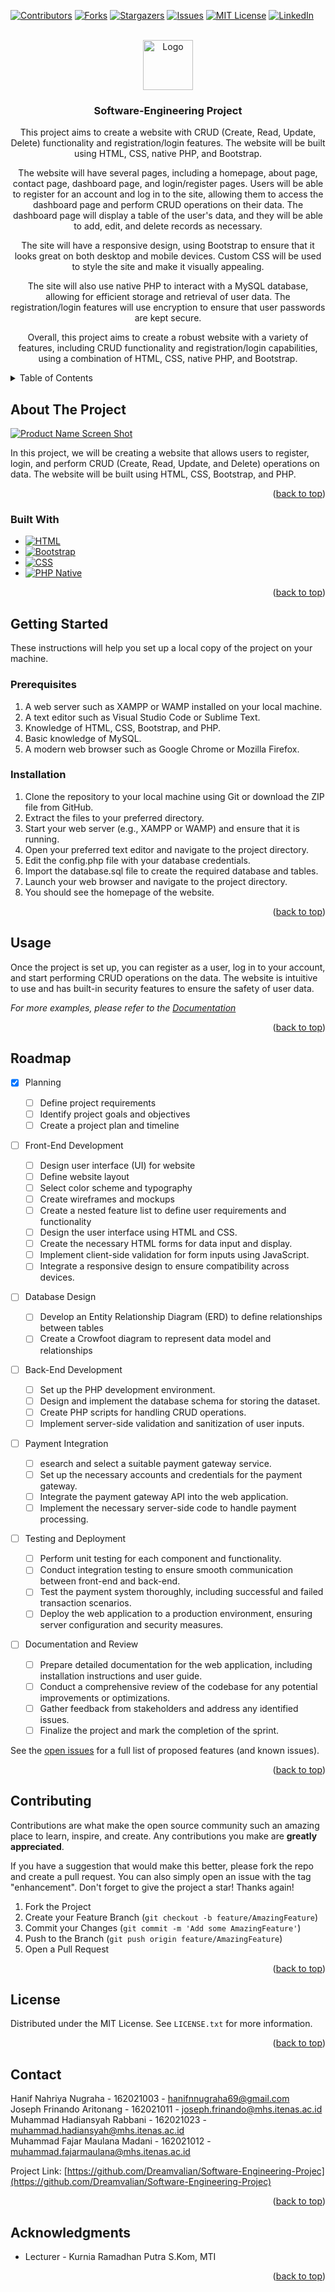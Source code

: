 <!-- Improved compatibility of back to top link: See: https://github.com/othneildrew/Best-README-Template/pull/73 -->

<a name="readme-top"></a>

<!--
*** Thanks for checking out the Best-README-Template. If you have a suggestion
*** that would make this better, please fork the repo and create a pull request
*** or simply open an issue with the tag "enhancement".
*** Don't forget to give the project a star!
*** Thanks again! Now go create something AMAZING! :D
-->

<!-- PROJECT SHIELDS -->
<!--
*** I'm using markdown "reference style" links for readability.
*** Reference links are enclosed in brackets [ ] instead of parentheses ( ).
*** See the bottom of this document for the declaration of the reference variables
*** for contributors-url, forks-url, etc. This is an optional, concise syntax you may use.
*** https://www.markdownguide.org/basic-syntax/#reference-style-links
-->

[![Contributors][contributors-shield]][contributors-url]
[![Forks][forks-shield]][forks-url]
[![Stargazers][stars-shield]][stars-url]
[![Issues][issues-shield]][issues-url]
[![MIT License][license-shield]][license-url]
[![LinkedIn][linkedin-shield]][linkedin-url]

<!-- PROJECT LOGO -->
<br />
<div align="center">
  <a href="https://github.com/Dreamvalian/Software-Engineering-Projec">
    <img src="./img/logo-white.svg" alt="Logo" width="80" height="80">
  </a>

<h3 align="center">Software-Engineering Project</h3>

  <p align="center">
    This project aims to create a website with CRUD (Create, Read, Update, Delete) functionality and registration/login features. The website will be built using HTML, CSS, native PHP, and Bootstrap.

The website will have several pages, including a homepage, about page, contact page, dashboard page, and login/register pages. Users will be able to register for an account and log in to the site, allowing them to access the dashboard page and perform CRUD operations on their data. The dashboard page will display a table of the user's data, and they will be able to add, edit, and delete records as necessary.

The site will have a responsive design, using Bootstrap to ensure that it looks great on both desktop and mobile devices. Custom CSS will be used to style the site and make it visually appealing.

The site will also use native PHP to interact with a MySQL database, allowing for efficient storage and retrieval of user data. The registration/login features will use encryption to ensure that user passwords are kept secure.

Overall, this project aims to create a robust website with a variety of features, including CRUD functionality and registration/login capabilities, using a combination of HTML, CSS, native PHP, and Bootstrap.

  </p>
</div>

<!-- TABLE OF CONTENTS -->
<details>
  <summary>Table of Contents</summary>
  <ol>
    <li>
      <a href="#about-the-project">About The Project</a>
      <ul>
        <li><a href="#built-with">Built With</a></li>
      </ul>
    </li>
    <li>
      <a href="#getting-started">Getting Started</a>
      <ul>
        <li><a href="#prerequisites">Prerequisites</a></li>
        <li><a href="#installation">Installation</a></li>
      </ul>
    </li>
    <li><a href="#usage">Usage</a></li>
    <li><a href="#roadmap">Roadmap</a></li>
    <li><a href="#contributing">Contributing</a></li>
    <li><a href="#license">License</a></li>
    <li><a href="#contact">Contact</a></li>
    <li><a href="#acknowledgments">Acknowledgments</a></li>
  </ol>
</details>

<!-- ABOUT THE PROJECT -->

## About The Project

[![Product Name Screen Shot][product-screenshot]](<https://www.figma.com/file/meqZJrBLx4Q7Ss9PIWLMKy/Software-Engineering-(P)---E-Group?node-id=33%3A2&t=gZIqyAl8vomYd5pR-1>)

In this project, we will be creating a website that allows users to register, login, and perform CRUD (Create, Read, Update, and Delete) operations on data. The website will be built using HTML, CSS, Bootstrap, and PHP.

<p align="right">(<a href="#readme-top">back to top</a>)</p>

### Built With

- [![HTML][developer.mozilla.org/en-us/docs/web/html]][html-url]
- [![Bootstrap][bootstrap.com]][bootstrap-url]
- [![CSS][developer.mozilla.org/en-us/docs/web/css]][css-url]
- [![PHP Native][php.net]][php-url]

<p align="right">(<a href="#readme-top">back to top</a>)</p>

<!-- GETTING STARTED -->

## Getting Started

These instructions will help you set up a local copy of the project on your machine.

### Prerequisites

1. A web server such as XAMPP or WAMP installed on your local machine.
2. A text editor such as Visual Studio Code or Sublime Text.
3. Knowledge of HTML, CSS, Bootstrap, and PHP.
4. Basic knowledge of MySQL.
5. A modern web browser such as Google Chrome or Mozilla Firefox.

### Installation

1. Clone the repository to your local machine using Git or download the ZIP file from GitHub.
2. Extract the files to your preferred directory.
3. Start your web server (e.g., XAMPP or WAMP) and ensure that it is running.
4. Open your preferred text editor and navigate to the project directory.
5. Edit the config.php file with your database credentials.
6. Import the database.sql file to create the required database and tables.
7. Launch your web browser and navigate to the project directory.
8. You should see the homepage of the website.

<p align="right">(<a href="#readme-top">back to top</a>)</p>

<!-- USAGE EXAMPLES -->

## Usage

Once the project is set up, you can register as a user, log in to your account, and start performing CRUD operations on the data. The website is intuitive to use and has built-in security features to ensure the safety of user data.

_For more examples, please refer to the [Documentation](https://example.com)_

<p align="right">(<a href="#readme-top">back to top</a>)</p>

<!-- ROADMAP -->

## Roadmap

- [x] Planning

  - [ ] Define project requirements
  - [ ] Identify project goals and objectives
  - [ ] Create a project plan and timeline

- [ ] Front-End Development

  - [ ] Design user interface (UI) for website
  - [ ] Define website layout
  - [ ] Select color scheme and typography
  - [ ] Create wireframes and mockups
  - [ ] Create a nested feature list to define user requirements and functionality
  - [ ] Design the user interface using HTML and CSS.
  - [ ] Create the necessary HTML forms for data input and display.
  - [ ] Implement client-side validation for form inputs using JavaScript.
  - [ ] Integrate a responsive design to ensure compatibility across devices.

- [ ] Database Design

  - [ ] Develop an Entity Relationship Diagram (ERD) to define relationships between tables
  - [ ] Create a Crowfoot diagram to represent data model and relationships

- [ ] Back-End Development

  - [ ] Set up the PHP development environment.
  - [ ] Design and implement the database schema for storing the dataset.
  - [ ] Create PHP scripts for handling CRUD operations.
  - [ ] Implement server-side validation and sanitization of user inputs.

- [ ] Payment Integration

  - [ ] esearch and select a suitable payment gateway service.
  - [ ] Set up the necessary accounts and credentials for the payment gateway.
  - [ ] Integrate the payment gateway API into the web application.
  - [ ] Implement the necessary server-side code to handle payment processing.

- [ ] Testing and Deployment

  - [ ] Perform unit testing for each component and functionality.
  - [ ] Conduct integration testing to ensure smooth communication between front-end and back-end.
  - [ ] Test the payment system thoroughly, including successful and failed transaction scenarios.
  - [ ] Deploy the web application to a production environment, ensuring server configuration and security measures.

- [ ] Documentation and Review

  - [ ] Prepare detailed documentation for the web application, including installation instructions and user guide.
  - [ ] Conduct a comprehensive review of the codebase for any potential improvements or optimizations.
  - [ ] Gather feedback from stakeholders and address any identified issues.
  - [ ] Finalize the project and mark the completion of the sprint.

See the [open issues](https://github.com/Dreamvalian/Software-Engineering-Project) for a full list of proposed features (and known issues).

<p align="right">(<a href="#readme-top">back to top</a>)</p>

<!-- CONTRIBUTING -->

## Contributing

Contributions are what make the open source community such an amazing place to learn, inspire, and create. Any contributions you make are **greatly appreciated**.

If you have a suggestion that would make this better, please fork the repo and create a pull request. You can also simply open an issue with the tag "enhancement".
Don't forget to give the project a star! Thanks again!

1. Fork the Project
2. Create your Feature Branch (`git checkout -b feature/AmazingFeature`)
3. Commit your Changes (`git commit -m 'Add some AmazingFeature'`)
4. Push to the Branch (`git push origin feature/AmazingFeature`)
5. Open a Pull Request

<p align="right">(<a href="#readme-top">back to top</a>)</p>

<!-- LICENSE -->

## License

Distributed under the MIT License. See `LICENSE.txt` for more information.

<p align="right">(<a href="#readme-top">back to top</a>)</p>

<!-- CONTACT -->

## Contact

Hanif Nahriya Nugraha - 162021003 - hanifnnugraha69@gmail.com<br/>
Joseph Frinando Aritonang - 162021011 - joseph.frinando@mhs.itenas.ac.id<br/>
Muhammad Hadiansyah Rabbani - 162021023 - muhammad.hadiansyah@mhs.itenas.ac.id<br/>
Muhammad Fajar Maulana Madani - 162021012 - muhammad.fajarmaulana@mhs.itenas.ac.id<br/>

Project Link: [https://github.com/Dreamvalian/Software-Engineering-Projec](https://github.com/Dreamvalian/Software-Engineering-Projec)

<p align="right">(<a href="#readme-top">back to top</a>)</p>

<!-- ACKNOWLEDGMENTS -->

## Acknowledgments

- []() Lecturer - Kurnia Ramadhan Putra S.Kom, MTI

<p align="right">(<a href="#readme-top">back to top</a>)</p>

<!-- MARKDOWN LINKS & IMAGES -->
<!-- https://www.markdownguide.org/basic-syntax/#reference-style-links -->

[contributors-shield]: https://img.shields.io/github/contributors/Dreamvalian/Wine-Warehouse.svg?style=for-the-badge
[contributors-url]: https://github.com/Dreamvalian/Wine-Warehouse/graphs/contributors
[forks-shield]: https://img.shields.io/github/forks/Dreamvalian/Wine-Warehouse.svg?style=for-the-badge
[forks-url]: https://github.com/Dreamvalian/Wine-Warehouse/network/members
[stars-shield]: https://img.shields.io/github/stars/Dreamvalian/Wine-Warehouse.svg?style=for-the-badge
[stars-url]: https://github.com/Dreamvalian/Wine-Warehouse/stargazers
[issues-shield]: https://img.shields.io/github/issues/Dreamvalian/Wine-Warehouse.svg?style=for-the-badge
[issues-url]: https://github.com/Dreamvalian/Wine-Warehouse/issues
[license-shield]: https://img.shields.io/github/license/Dreamvalian/Wine-Warehouse.svg?style=for-the-badge
[license-url]: https://github.com/Dreamvalian/Wine-Warehouse/blob/master/LICENSE.txt
[linkedin-shield]: https://img.shields.io/badge/-LinkedIn-black.svg?style=for-the-badge&logo=linkedin&colorB=555
[linkedin-url]: https://linkedin.com/in/hanifnugraha
[product-screenshot]: /img/screenshot.png
[developer.mozilla.org/en-us/docs/web/html]: https://img.shields.io/badge/HTML-239120?style=for-the-badge&logo=html5&logoColor=white
[html-url]: Developer.mozilla.org/en-US/docs/Web/HTML
[bootstrap.com]: https://img.shields.io/badge/Bootstrap-563D7C?style=for-the-badge&logo=bootstrap&logoColor=white
[bootstrap-url]: https://getbootstrap.com
[developer.mozilla.org/en-us/docs/web/css]: https://img.shields.io/badge/CSS-239120?&style=for-the-badge&logo=css3&logoColor=light-blue
[css-url]: Developer.mozilla.org/en-US/docs/Web/CSS
[php.net]: https://img.shields.io/badge/PHP-777BB4?style=for-the-badge&logo=php&logoColor=white
[php-url]: https://php.net
